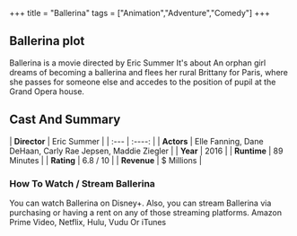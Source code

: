 +++
title = "Ballerina"
tags = ["Animation","Adventure","Comedy"]
+++
## Ballerina plot
Ballerina is a movie directed by Eric Summer It's about An orphan girl dreams of becoming a ballerina and flees her rural Brittany for Paris, where she passes for someone else and accedes to the position of pupil at the Grand Opera house.
## Cast And Summary
| **Director**      | Eric Summer |
    | :---        |    :----:   |
    |  **Actors** | Elle Fanning, Dane DeHaan, Carly Rae Jepsen, Maddie Ziegler |
    | **Year**   | 2016    |
    |  **Runtime** | 89 Minutes |
    |  **Rating** | 6.8 / 10 | 
    |  **Revenue** | $ Millions |
### How To Watch / Stream Ballerina
You can watch Ballerina on Disney+.
Also, you can stream Ballerina via purchasing or having a rent on any of those streaming platforms.
Amazon Prime Video, Netflix, Hulu, Vudu Or iTunes